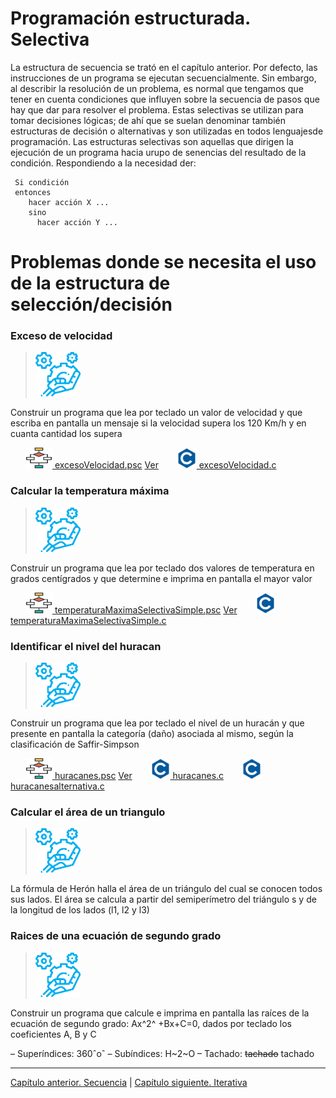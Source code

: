 # Programación estructurada. Selectiva


La estructura de secuencia se trató en el capítulo anterior. Por defecto,  las instrucciones de un programa se ejecutan secuencialmente.
Sin embargo, al describir la resolución de un problema, es normal que tengamos que tener en cuenta condiciones que influyen sobre la secuencia de pasos que hay que dar para resolver el problema. Estas  selectivas se utilizan para tomar decisiones lógicas; de ahí que se suelan denominar también estructuras de decisión o alternativas y son utilizadas en todos lenguajesde programación. Las estructuras selectivas son aquellas que dirigen la ejecución de un programa hacia urupo de senencias del resultado de la condición. Respondiendo a la necesidad der:

```
 Si condición
 entonces
    hacer acción X ...
    sino
      hacer acción Y ...
```


# Problemas donde se necesita el uso de la estructura de selección/decisión


### Exceso de velocidad
>  <img src="iconos/prob.png">
Construir un programa que lea por teclado un valor de velocidad y que escriba en pantalla un mensaje si la velocidad supera los 120 Km/h y en cuanta cantidad los supera

&ensp;&ensp;&ensp;  <img src="iconos/pseudo.png">[  excesoVelocidad.psc](./Selectiva/excesoVelocidad.psc) [Ver](https://github.com/MaterialesProgramacion/ProblemasProgramacion/blob/master/Selectiva/excesoVelocidad.psc)
&ensp;&ensp;&ensp;  <img src="iconos/c.png">[ excesoVelocidad.c](./Selectiva/excesoVelocidad.c)



### Calcular la temperatura máxima
>  <img src="iconos/prob.png">
Construir un programa que lea por teclado dos valores de temperatura en grados centígrados y que determine e imprima en pantalla el mayor valor

&ensp;&ensp;&ensp;  <img src="iconos/pseudo.png">[  temperaturaMaximaSelectivaSimple.psc](./Selectiva/temperaturaMaximaSelectivaSimple.psc) [Ver](https://github.com/MaterialesProgramacion/ProblemasProgramacion/blob/master/Selectiva/temperaturaMaximaSelectivaSimple.psc)
&ensp;&ensp;&ensp;  <img src="iconos/c.png">[ temperaturaMaximaSelectivaSimple.c](./Selectiva/temperaturaMaximaSelectivaSimple.c)



### Identificar el nivel del huracan
>  <img src="iconos/prob.png">
Construir un programa que lea por teclado el nivel de un huracán y que presente en pantalla la categoría (daño) asociada al mismo, según la clasificación de Saffir-Simpson


&ensp;&ensp;&ensp;  <img src="iconos/pseudo.png">[  huracanes.psc](./Selectiva/huracanes.psc) [Ver](https://github.com/MaterialesProgramacion/ProblemasProgramacion/blob/master/Selectiva/huracanes.psc)
&ensp;&ensp;&ensp;  <img src="iconos/c.png">[ huracanes.c](./Selectiva/huracanes.c) &ensp;&ensp;&ensp;  <img src="iconos/c.png">[ huracanesalternativa.c](./Selectiva/huracanes2.c)


### Calcular el área de un triangulo
>  <img src="iconos/prob.png">
La fórmula de Herón halla el área de un triángulo del cual se conocen todos sus lados. El área se calcula a partir del semiperímetro del triángulo s y de la longitud de los lados (l1, l2 y l3)



### Raices de una ecuación de segundo grado
>  <img src="iconos/prob.png">
Construir un programa que calcule e imprima en pantalla las raíces de la ecuación de segundo grado:
Ax^2^ +Bx+C=0, dados por teclado los coeficientes A, B y C


– Superíndices: 360ˆoˆ 
– Subíndices: H~2~O 
– Tachado: ~~tachado~~ tachado



********************************
[Capítulo anterior. Secuencia](secuencia.md)
|
[Capítulo siguiente. Iterativa](iterativa.md)
